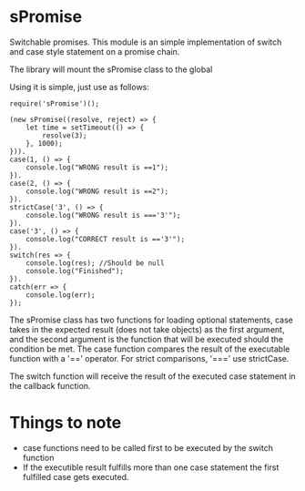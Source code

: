 # sPromise
Switchable promises. This module is an simple implementation of switch and case style statement on a promise chain.

The library will mount the sPromise class to the global

Using it is simple, just use as follows: 

```
require('sPromise')();

(new sPromise((resolve, reject) => {
    let time = setTimeout(() => {
        resolve(3);
    }, 1000);
})).
case(1, () => {
    console.log("WRONG result is ==1");
}).
case(2, () => {
    console.log("WRONG result is ==2");
}).
strictCase('3', () => {
    console.log("WRONG result is ==='3'");
}).
case('3', () => {
    console.log("CORRECT result is =='3'");
}).
switch(res => {
    console.log(res); //Should be null
    console.log("Finished");
}).
catch(err => {
    console.log(err);
});

```

The sPromise class has two functions for loading optional statements, case takes in the expected result (does not take objects) as the first argument, and the second argument is the function that will be executed should the condition be met. The case function compares the result of the executable function with a '==' operator. For strict comparisons, '===' use strictCase. 

The switch function will receive the result of the executed case statement in the callback function.

# Things to note

- case functions need to be called first to be executed by the switch function
- If the executible result fulfills more than one case statement the first fulfilled case gets executed.

